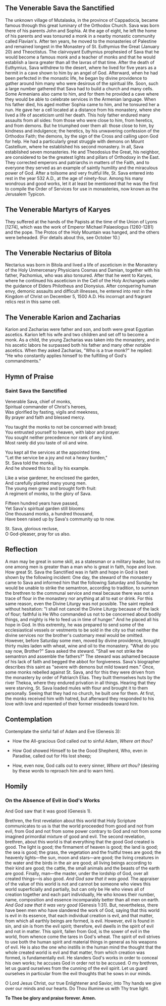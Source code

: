 ## The Venerable Sava the Sanctified

The unknown village of Mutalaska, in the province of Cappadocia, became famous through this great luminary of the Orthodox Church. Sava was born there of his parents John and Sophia. At the age of eight, he left the home of his parents and was tonsured a monk in a nearby monastic community called Flavian's. After ten years, he moved to the monasteries of Palestine and remained longest in the Monastery of St. Euthymius the Great (January 20) and Theoctistus. The clairvoyant Euthymius prophesied of Sava that he would become a famous monk and a teacher of monks and that he would establish a lavra greater than all the lavras of that time. After the death of Euthymius, Sava withdrew to the desert, where he lived for five years as a hermit in a cave shown to him by an angel of God. Afterward, when he had been perfected in the monastic life, he began by divine providence to gather around him many who were desirous of the spiritual life. Soon, such a large number gathered that Sava had to build a church and many cells. Some Armenians also came to him, and for them he provided a cave where they would be able to celebrate services in the Armenian language. When his father died, his aged mother Sophia came to him, and he tonsured her a nun. He gave her a cell located at a distance from his monastery, where she lived a life of asceticism until her death. This holy father endured many assaults from all sides: from those who were close to him, from heretics, and from demons. But he triumphed over them all: those close to him, by kindness and indulgence; the heretics, by his unwavering confession of the Orthodox Faith; the demons, by the sign of the Cross and calling upon God for help. He had a particularly great struggle with demons on Mount Castellium, where he established his second monastery. In all, Sava established seven monasteries. He and Theodosius the Great, his neighbor, are considered to be the greatest lights and pillars of Orthodoxy in the East. They corrected emperors and patriarchs in matters of the Faith, and to everyone they served as an example of saintly humility and the miraculous power of God. After a toilsome and very fruitful life, St. Sava entered into rest in the year 532 A.D., at the age of ninety-four. Among his many wondrous and good works, let it at least be mentioned that he was the first to compile the Order of Services for use in monasteries, now known as the Jerusalem Typicon.

## The Venerable Martyrs of Karyes

They suffered at the hands of the Papists at the time of the Union of Lyons [1274], which was the work of Emperor Michael Palaeologus (1260-1281) and the pope. The Protos of the Holy Mountain was hanged, and the others were beheaded. (For details about this, see October 10.)

## The Venerable Nectarius of Bitola

Nectarius was born in Bitola and lived a life of asceticism in the Monastery of the Holy Unmercenary Physicians Cosmas and Damian, together with his father, Pachomius, who was also tonsured. After that he went to Karyes, where he continued his asceticism in the Cell of the Holy Archangels under the guidance of Elders Philotheus and Dionysius. After conquering human envy, demonic assaults and difficult illnesses, he entered into rest in the Kingdom of Christ on December 5, 1500 A.D. His incorrupt and fragrant relics rest in this same cell.

## The Venerable Karion and Zacharias

Karion and Zacharias were father and son, and both were great Egyptian ascetics. Karion left his wife and two children and set off to become a monk. As a child, the young Zacharias was taken into the monastery, and in his ascetic labors he surpassed both his father and many other notable ascetics. When they asked Zacharias, "Who is a true monk?" he replied: "He who constantly applies himself to the fulfilling of God's commandments."

## Hymn of Praise

### Saint Sava the Sanctified

Venerable Sava, chief of monks,  
Spiritual commander of Christ's heroes,  
Was glorified by fasting, vigils and meekness,  
By prayer and faith and blessed mercy.  

You taught the monks to not be concerned with bread;  
You entrusted yourself to heaven, with labor and prayer.  
You sought neither precedence nor rank of any kind.  
Most rarely did you taste of oil and wine.  

You kept all the services at the appointed time.  
"Let the service be a joy and not a heavy burden,"  
St. Sava told the monks,  
And he showed this to all by his example.  

Like a wise gardener, he enclosed the garden,  
And carefully planted many young men.  
The young men grew and brought forth fruit:  
A regiment of monks, to the glory of Sava.  

Fifteen hundred years have passed,  
Yet Sava's spiritual garden still blooms:  
One thousand monks, a hundred thousand,  
Have been raised up by Sava's community up to now.  

St. Sava, glorious recluse,  
O God-pleaser, pray for us also.

## Reflection

A man may be great in some skill, as a statesman or a military leader, but no one among men is greater than a man who is great in faith, hope and love. How great St. Sava the Sanctified was in faith and hope in God is best shown by the following incident: One day, the steward of the monastery came to Sava and informed him that the following Saturday and Sunday he would be unable to strike the semantron, according to tradition, to summon the brethren to the communal service and meal because there was not a trace of flour in the monastery nor anything at all to eat or drink. For this same reason, even the Divine Liturgy was not possible. The saint replied without hesitation: "I shall not cancel the Divine Liturgy because of the lack of flour; faithful is He Who commanded us not to be concerned about bodily things, and mighty is He to feed us in time of hunger." And he placed all his hope in God. In this extremity, he was prepared to send some of the ecclesiastical vessels or vestments to be sold in the city so that neither the divine services nor the brother's customary meal would be omitted. However, before Saturday some men, moved by divine providence, brought thirty mules laden with wheat, wine and oil to the monastery. "What do you say now, Brother?" Sava asked the steward. "Shall we not strike the semantron and assemble the fathers?" The steward was ashamed because of his lack of faith and begged the abbot for forgiveness. Sava's biographer describes this saint as "severe with demons but mild toward men." Once, some monks rebelled against St. Sava, and for this they were driven from the monastery by order of Patriarch Elias. They built themselves huts by the river Thekoa, where they endured privation in all things. Hearing that they were starving, St. Sava loaded mules with flour and brought it to them personally. Seeing that they had no church, he built one for them. At first, the monks received him with hatred, but afterward they responded to his love with love and repented of their former misdeeds toward him.

## Contemplation

Contemplate the sinful fall of Adam and Eve (Genesis 3):

- How the All-gracious God called out to sinful Adam, *Where art thou?*

- How God showed Himself to be the Good Shepherd, Who, even in Paradise, called out for His lost sheep;

- How, even now, God calls out to every sinner, *Where art thou?* (desiring by these words to reproach him and to warn him).

## Homily

### On the Absence of Evil in God's Works

And God saw that it was good (Genesis 1).

Brethren, the first revelation about this world that Holy Scripture communicates to us is that the world proceeded from good and not from evil, from God and not from some power contrary to God and not from some imagined primordial mixture of good and evil. The second revelation, brethren, about this world is that everything that the good God created is good. The light is good; the firmament of heaven is good; the land is good; the sea is good; the grass, the vegetation and the fruitful trees are good; the heavenly lights—the sun, moon and stars—are good; the living creatures in the water and the birds in the air are good; all living beings according to their kind are good; the cattle, the small animals and the beasts of the earth are good. Finally, man—the master, under the lordship of God, over all created things—is also good. *And God saw that it was good.* The appraiser of the value of this world is not and cannot be someone who views this world superficially and partially, but can only be He who views all of creation together and each part individually, He who knows their number, name, composition and essence incomparably better than all men on earth. *And God saw that it was very good* (Genesis 1:31). But, nevertheless, there have been men who have slandered the work of God, saying that this world is evil in its essence, that each individual creation is evil, and that matter, from which all earthly beings are formed, is evil. However, evil is found in sin, and sin is from the evil spirit; therefore, evil dwells in the spirit of evil and not in matter. This spirit, fallen from God, is the sower of evil in the world, from whence come the tares in God's wheat. The spirit of evil strives to use both the human spirit and material things in general as his weapons of evil. He is also the one who instills in the human mind the thought that the whole created world is evil and that matter, from which creation was formed, is fundamentally evil. He slanders God's works in order to conceal his own works; he accuses God in order not to be accused. O my brethren, let us guard ourselves from the cunning of the evil spirit. Let us guard ourselves in particular from the evil thoughts that he sows in our minds.

O Lord Jesus Christ, our true Enlightener and Savior, into Thy hands we give over our minds and our hearts. Do Thou illumine us with Thy true light.

**To Thee be glory and praise forever. Amen.**
